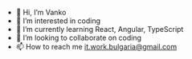 - 👋 Hi, I’m Vanko
- 👀 I’m interested in coding
- 🌱 I’m currently learning React, Angular, TypeScript
- 💞️ I’m looking to collaborate on coding
- 📫 How to reach me it.work.bulgaria@gmail.com

<!---
vankoto2/vankoto2 is a ✨ special ✨ repository because its `README.md` (this file) appears on your GitHub profile.
You can click the Preview link to take a look at your changes.
--->

